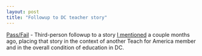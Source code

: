 ```yaml
---
layout: post
title: "Followup to DC teacher story"
---
```




<a href="http://www.washingtonpost.com/wp-dyn/articles/A6160-2003Apr1.html">Pass/Fail</a> - Third-person followup to a story <a href="/2003/02/15/scary_teacher_story.html">I mentioned</a> a couple months ago, placing that story in the context of another Teach for America member and in the overall condition of education in DC.


